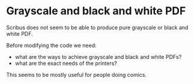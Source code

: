 # Grayscale and black and white PDF

Scribus does not seem to be able to produce pure grayscale or black and white PDF.

Before modifying the code we need:

- what are the ways to achieve grayscale and black and white PDFs?
- what are the exact needs of the printers?

This seems to be mostly useful for people doing comics.
